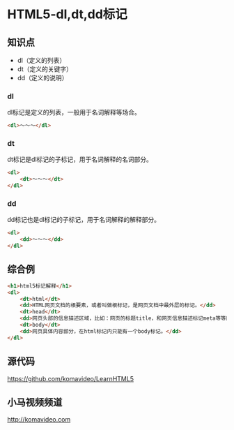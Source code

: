 HTML5-dl,dt,dd标记
=================

## 知识点

* dl（定义的列表）
* dt（定义的关键字）
* dd（定义的说明）

### dl

dl标记是定义的列表，一般用于名词解释等场合。

~~~html
<dl>〜〜〜</dl>
~~~

### dt

dt标记是dl标记的子标记，用于名词解释的名词部分。

~~~html
<dl>
    <dt>〜〜〜</dt>
</dl>
~~~

### dd

dd标记也是dl标记的子标记，用于名词解释的解释部分。

~~~html
<dl>
    <dd>〜〜〜</dd>
</dl>
~~~

## 综合例

~~~html
<h1>html5标记解释</h1>
<dl>
    <dt>html</dt>
    <dd>HTML网页文档的根要素，或者叫做根标记，是网页文档中最外层的标记。</dd>
    <dt>head</dt>
    <dd>网页头部的信息描述区域，比如：网页的标题title，和网页信息描述标记meta等等网页头部信息。</dd>
    <dt>body</dt>
    <dd>网页具体内容部分，在html标记内只能有一个body标记。</dd>
</dl>
~~~

## 源代码

https://github.com/komavideo/LearnHTML5

## 小马视频频道

http://komavideo.com
